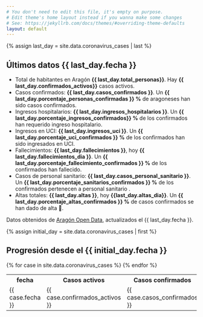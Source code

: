 ```yaml
---
# You don't need to edit this file, it's empty on purpose.
# Edit theme's home layout instead if you wanna make some changes
# See: https://jekyllrb.com/docs/themes/#overriding-theme-defaults
layout: default
---
```

<script>
  var color = Chart.helpers.color;
  var config = {
    type: 'line',
    data: {
      labels: [
        {% for case in site.data.coronavirus_cases %}
          "{{ case.fecha }}",
        {% endfor%}
      ],
      datasets: [{
        label: 'Casos activos',
        backgroundColor: color("red").alpha(0.1).rgbString(),
        borderColor: "red",
        data: [
          {% for case in site.data.coronavirus_cases %}
            {{ case.confirmados_activos }},
          {% endfor%}
        ],
      },{
        label: 'Fallecimientos',
        backgroundColor: color("black").alpha(0.8).rgbString(),
        borderColor: "black",
        data: [
          {% for case in site.data.coronavirus_cases %}
            {{ case.fallecimientos_dia }},
          {% endfor%}
        ],
      },{
        label: 'Altas',
        backgroundColor: color("green").alpha(0.8).rgbString(),
        borderColor: "green",
        data: [
          {% for case in site.data.coronavirus_cases %}
            {{ case.altas_dia }},
          {% endfor%}
        ],
      }]
    },
    options: {
      responsive: true,
      title: {
        display: true,
        text: 'Evolución del COVID-19 en Aragón'
      },
      tooltips: {
        mode: 'index',
        intersect: false,
      },
      hover: {
        mode: 'nearest',
        intersect: true
      },
      scales: {
        xAxes: [{
          display: true,
          scaleLabel: {
            display: true,
            labelString: 'Fecha'
          }
        }],
        yAxes: [{
          display: true,
          scaleLabel: {
            display: true,
          labelString: 'Casos'
          }
        }]
      }
    }
  };

  window.onload = function() {
    var ctx = document.getElementById('canvas').getContext('2d');
    window.myLine = new Chart(ctx, config);
  };
</script>
<div style="width:100%;">
		<canvas id="canvas"></canvas>
</div>

{% assign last_day = site.data.coronavirus_cases | last %}
<h2>Últimos datos {{ last_day.fecha }}</h2>
<div>
  <ul>
    <li>Total de habitantes en Aragón <b>{{ last_day.total_personas}}</b>. Hay <b>{{ last_day.confirmados_activos}}</b> casos activos.</li>
    <li>Casos confirmados: <b>{{ last_day.casos_confirmados }}</b>. Un <b>{{ last_day.porcentaje_personas_confirmadas }} %</b> de aragoneses han sido casos confirmados.</li>
    <li>Ingresos hospitalarios: <b>{{ last_day.ingresos_hospitalarios }}</b>. Un <b>{{ last_day.porcentaje_ingresos_confirmados}} %</b> de los confirmados han requerido ingreso hospitalario.</li>
    <li>Ingresos en UCI: <b>{{ last_day.ingresos_uci }}</b>. Un <b>{{ last_day.porcentaje_uci_confirmados }} %</b> de los confirmados han sido ingresados en UCI.</li>
    <li>Fallecimientos: <b>{{ last_day.fallecimientos }}</b>, hoy <b>{{ last_day.fallecimientos_dia }}</b>. Un <b>{{ last_day.porcentaje_fallecimiento_confirmados }} %</b> de los confirmados han fallecido.</li>
    <li>Casos de personal sanitario: <b>{{ last_day.casos_personal_sanitario }}</b>. Un <b>{{ last_day.porcentaje_sanitarios_confirmados }} %</b> de los confirmados pertenecen a personal sanitario .</li>
    <li>Altas totales: <b>{{ last_day.altas }}</b>, hoy <b>{{last_day.altas_dia}}</b>.  Un <b>{{ last_day.porcentaje_altas_confirmados }} %</b> de casos confirmados se han dado de alta 💪.</li>
  </ul>
</div>


<span>Datos obtenidos de <a href="https://opendata.aragon.es/datos/catalogo/dataset/publicaciones-y-anuncios-relacionados-con-el-coronavirus-en-aragon">Aragón Open Data</a>, actualizados el {{ last_day.fecha }}.</span>

{% assign initial_day = site.data.coronavirus_cases | first %}
<h2>Progresión desde el {{ initial_day.fecha }}</h2>
<table>
  <tr>
    <th>fecha</th>
    <th>Casos activos</th>
    <th>Casos confirmados</th>
    <th>% confirmados</th>
    <th>Ingresos hospitalarios</th>
    <th>% ingresos</th>
    <th>Ingresos UCI</th>
    <th>% en UCI</th>
    <th>Fallecimientos día</th>
    <th>Fallecimientos</th>
    <th>% fallecimientos</th>
    <th>Personal sanitario</th>
    <th>% personal sanitario</th>
    <th>Alta día</th>
    <th>Altas</th>
    <th>% altas</th>
  </tr>
  {% for case in site.data.coronavirus_cases %}
  <tr>
    <td>{{ case.fecha }}</td>
    <td>{{ case.confirmados_activos }}</td>
    <td>{{ case.casos_confirmados }}</td>
    <td>{{ case.porcentaje_personas_confirmadas}} %</td>
    <td>{{ case.ingresos_hospitalarios }}</td>
    <td>{{ case.porcentaje_ingresos_confirmados}} %</td>
    <td>{{ case.ingresos_uci }}</td>
    <td>{{ case.porcentaje_uci_confirmados}} %</td>
    <td>{{ case.fallecimientos_dia }}</td>
    <td>{{ case.fallecimientos }}</td>
    <td>{{ case.porcentaje_fallecimiento_confirmados}} %</td>
    <td>{{ case.casos_personal_sanitario }}</td>
    <td>{{ case.porcentaje_sanitarios_confirmados}} %</td>
    <td>{{ case.altas_dia }}</td>
    <td>{{ case.altas }}</td>
    <td>{{ case.porcentaje_altas_confirmados}} %</td>
  </tr>
  {% endfor %}
</table>